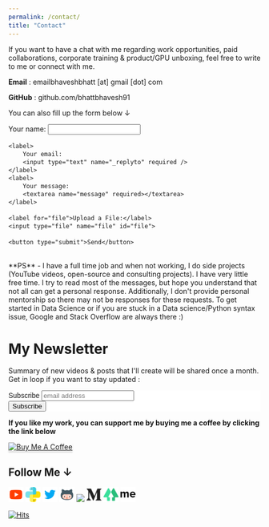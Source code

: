 ```yaml
---
permalink: /contact/
title: "Contact"
---
```

If you want to have a chat with me regarding work opportunities, paid collaborations, corporate training & product/GPU unboxing, feel free to write to me or connect with me.

**Email** : emailbhaveshbhatt [at] gmail [dot] com

**GitHub** : github.com/bhattbhavesh91

You can also fill up the form below &#8595;
<!---
In case you plan to collaborate or want help in machine learning projects, feel free to write to me or connect with me.
If you want to have a chat with me regarding work opportunities, or paid collaboration, shoot an email at 
Please free to drop a mail for Product unboxing, GPU's unboxing and any other collaboration
-->

<form action="https://formspree.io/f/mjvppzjq" method="POST" enctype="multipart/form-data">
    <label>
        Your name:
        <input type="text" name="_name" required />
    </label>

    <label>
        Your email:
        <input type="text" name="_replyto" required />
    </label>
    <label>
        Your message:
        <textarea name="message" required></textarea>
    </label>
    
    <label for="file">Upload a File:</label>
    <input type="file" name="file" id="file">
    
    <button type="submit">Send</button>
</form>

<br />
**PS** - I have a full time job and when not working, I do side projects (YouTube videos, open-source and consulting projects). I have very little free time. I try to read most of the messages, but hope you understand that not all can get a personal response. Additionally, I don't provide personal mentorship so there may not be responses for these requests. To get started in Data Science or if you are stuck in a Data science/Python syntax issue, Google and Stack Overflow are always there :)


<!---
**PS** - I have a full time job which I enjoy along with my YouTube video creation hobby. I get a lot of mails & Linkedin messages! I try to read most of the messages, but hope you understand that not all can get a personal response.
I have a full-time job and when not working, I do side projects (see my books, open-source projects, blog). I have little free time.
-->

# My Newsletter
Summary of new videos & posts that I'll create will be shared once a month. Get in loop if you want to stay updated :

<!-- Begin Mailchimp Signup Form -->
<link href="//cdn-images.mailchimp.com/embedcode/slim-10_7.css" rel="stylesheet" type="text/css">
<style type="text/css">
	#mc_embed_signup{background:#fff; clear:left; font:14px Helvetica,Arial,sans-serif; }
	/* Add your own Mailchimp form style overrides in your site stylesheet or in this style block.
	   We recommend moving this block and the preceding CSS link to the HEAD of your HTML file. */
</style>
<div id="mc_embed_signup">
<form action="https://gmail.us7.list-manage.com/subscribe/post?u=d3d860d43a20337d077e6ea9a&amp;id=b01b9dd392" method="post" id="mc-embedded-subscribe-form" name="mc-embedded-subscribe-form" class="validate" target="_blank" novalidate>
    <div id="mc_embed_signup_scroll">
	<label for="mce-EMAIL">Subscribe</label>
	<input type="email" value="" name="EMAIL" class="email" id="mce-EMAIL" placeholder="email address" required>
    <!-- real people should not fill this in and expect good things - do not remove this or risk form bot signups-->
    <div style="position: absolute; left: -5000px;" aria-hidden="true"><input type="text" name="b_d3d860d43a20337d077e6ea9a_b01b9dd392" tabindex="-1" value=""></div>
    <div class="clear"><input type="submit" value="Subscribe" name="subscribe" id="mc-embedded-subscribe" class="button"></div>
    </div>
</form>
</div>

<!--End mc_embed_signup-->

**If you like my work, you can support me by buying me a coffee by clicking the link below**

<a href="https://www.buymeacoffee.com/bhattbhavesh91" target="_blank"><img src="https://www.buymeacoffee.com/assets/img/custom_images/orange_img.png" alt="Buy Me A Coffee" style="height: 41px !important;width: 174px !important;box-shadow: 0px 3px 2px 0px rgba(190, 190, 190, 0.5) !important;-webkit-box-shadow: 0px 3px 2px 0px rgba(190, 190, 190, 0.5) !important;" ></a>

## Follow Me &#8595;
<a href="https://www.youtube.com/bhaveshbhatt8791/" target="_blank"><img class="ai-subscribed-social-icon" src="/assets/images/ytb.png" width="30" height="30"></a>
<a href="https://www.youtube.com/PythonTricks/" target="_blank"><img class="ai-subscribed-social-icon" src="/assets/images/python_logo.png" width="30" height="30"></a>
<a href="https://twitter.com/_bhaveshbhatt" target="_blank"><img class="ai-subscribed-social-icon" src="/assets/images/tw.png" width="30" height="30"></a>
<a href="https://github.com/bhattbhavesh91" target="_blank"><img class="ai-subscribed-social-icon" src="/assets/images/gthb.png" width="30" height="30"></a>
<a href="https://www.linkedin.com/in/bhattbhavesh91/" target="_blank"><img class="ai-subscribed-social-icon" src="https://bhattbhavesh91.github.io/assets/images/lnkdn.png" width="30"></a>
<a href="https://medium.com/@bhattbhavesh91" target="_blank"><img class="ai-subscribed-social-icon" src="/assets/images/medium.png" width="30" height="30"></a>
<a href="https://linktr.ee/bhattbhavesh91" target="_blank"><img class="ai-subscribed-social-icon" src="/assets/images/linktree.png" width="30" height="30"></a>
<a href="https://about.me/bhattbhavesh91/" target="_blank"><img class="ai-subscribed-social-icon" src="/assets/images/aboutdotme1.png" width="30" height="30"></a>

[![Hits](https://hits.seeyoufarm.com/api/count/incr/badge.svg?url=https%3A%2F%2Fbhattbhavesh91.github.io%2Fabout%2F&count_bg=%23433DC8&title_bg=%23555555&icon=&icon_color=%23FFFFFF&title=Website+Visits&edge_flat=true)](https://hits.seeyoufarm.com)
